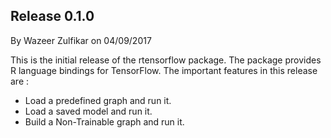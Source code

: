 ## Release 0.1.0
By Wazeer Zulfikar on 04/09/2017

This is the initial release of the rtensorflow package. The package provides R language bindings for TensorFlow. The important features in this release are :

- Load a predefined graph and run it.
- Load a saved model and run it.
- Build a Non-Trainable graph and run it.
